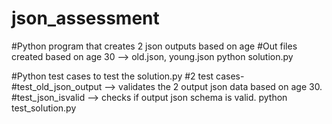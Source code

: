 # json_assessment

#Python program that creates 2 json outputs based on age
#Out files created based on age 30 --> old.json, young.json
python solution.py

#Python test cases to test the solution.py
#2 test cases- 
#test_old_json_output --> validates the 2 output json data based on age 30.
#test_json_isvalid    --> checks if output json schema is valid.
python test_solution.py
